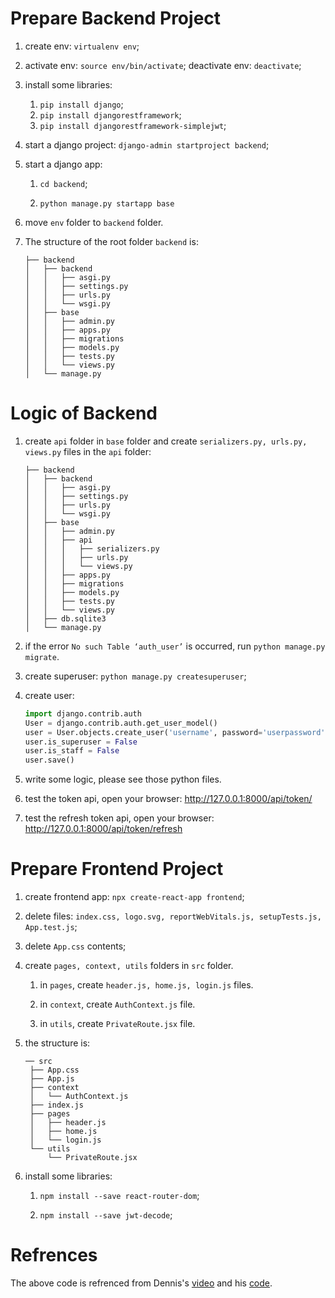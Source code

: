 # Prepare Backend Project

1. create env: `virtualenv env`;

2. activate env: `source env/bin/activate`;
    deactivate env: `deactivate`;

3. install some libraries: 
   1. `pip install django`;
   2. `pip install djangorestframework`;
   3. `pip install djangorestframework-simplejwt`;

4. start a django project: `django-admin startproject backend`;

5. start a django app: 

   1. `cd backend`;

   2. `python manage.py startapp base`

6. move `env` folder to `backend` folder.

7. The structure of the root folder `backend` is:
   ```
   ├── backend
   │   ├── backend
   │   │   ├── asgi.py
   │   │   ├── settings.py
   │   │   ├── urls.py
   │   │   └── wsgi.py
   │   ├── base
   │   │   ├── admin.py
   │   │   ├── apps.py
   │   │   ├── migrations
   │   │   ├── models.py
   │   │   ├── tests.py
   │   │   └── views.py
   │   └── manage.py
   ```

# Logic of Backend

1. create `api` folder in `base` folder and create `serializers.py, urls.py, views.py` files in the `api` folder:
    ```
   ├── backend
   │   ├── backend
   │   │   ├── asgi.py
   │   │   ├── settings.py
   │   │   ├── urls.py
   │   │   └── wsgi.py
   │   ├── base
   │   │   ├── admin.py
   │   │   ├── api
   │   │   │   ├── serializers.py
   │   │   │   ├── urls.py
   │   │   │   └── views.py
   │   │   ├── apps.py
   │   │   ├── migrations
   │   │   ├── models.py
   │   │   ├── tests.py
   │   │   └── views.py
   │   ├── db.sqlite3
   │   └── manage.py
    ```

2. if the error `No such Table ‘auth_user’` is occurred, run `python manage.py migrate`.

3. create superuser: `python manage.py createsuperuser`;

4. create user:
    ```python
    import django.contrib.auth
    User = django.contrib.auth.get_user_model()
    user = User.objects.create_user('username', password='userpassword')
    user.is_superuser = False
    user.is_staff = False
    user.save()
    ```
5. write some logic, please see those python files.

6. test the token api, open your browser: http://127.0.0.1:8000/api/token/

7. test the refresh token api, open your browser: http://127.0.0.1:8000/api/token/refresh


# Prepare Frontend Project

1. create frontend app: `npx create-react-app frontend`;

2. delete files: `index.css, logo.svg, reportWebVitals.js, setupTests.js, App.test.js`;

3. delete `App.css` contents;

4. create `pages, context, utils` folders in `src` folder.
   1. in `pages`, create `header.js, home.js, login.js` files.

   2. in `context`, create `AuthContext.js` file.

   3. in `utils`, create `PrivateRoute.jsx` file.

5. the structure is:
   ```
   ── src
    ├── App.css
    ├── App.js
    ├── context
    │   └── AuthContext.js
    ├── index.js
    ├── pages
    │   ├── header.js
    │   ├── home.js
    │   └── login.js
    └── utils
        └── PrivateRoute.jsx
   ```
6. install some libraries:
   1. `npm install --save react-router-dom`;

   2. `npm install --save jwt-decode`;

# Refrences

The above code is refrenced from Dennis's [video](https://www.youtube.com/watch?v=xjMP0hspNLE) and his [code](https://github.com/divanov11/refresh-token-interval).

